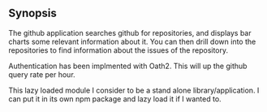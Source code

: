 ## Synopsis

The github application searches github for repositories, and displays bar charts some relevant information about it. You can then drill down into the repositories to find information about the issues of the repository.

Authentication has been implmented with Oath2. This will up the github query rate per hour.

This lazy loaded module I consider to be a stand alone library/application. I can put it in its own npm package and lazy load it if I wanted to.
